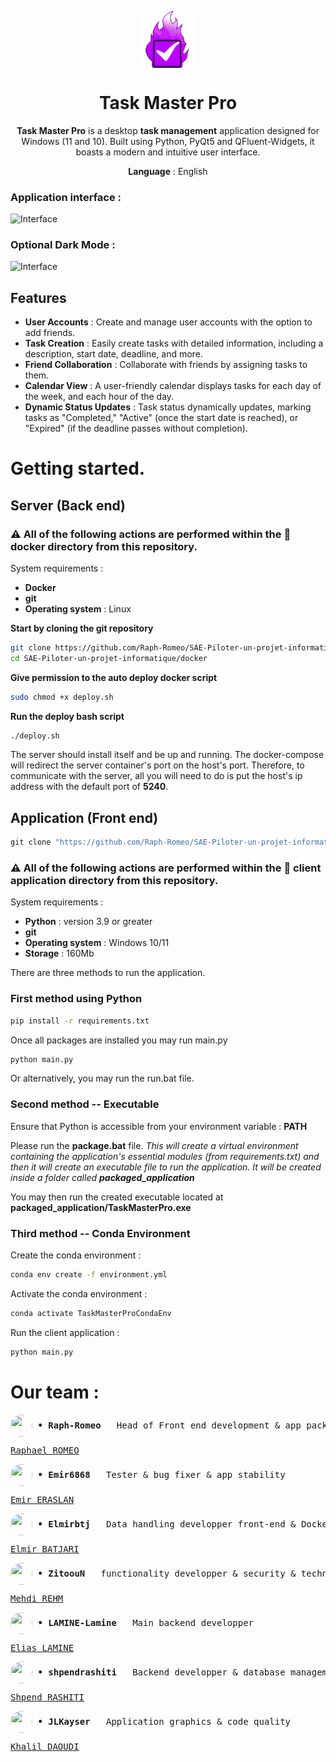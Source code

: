 <p align="center">
  <img width="18%" align="center" src="https://github.com/Raph-Romeo/SAE-Piloter-un-projet-informatique/blob/main/client%20application/icons/taskmasterpro.png" alt="logo">
</p>
  <h1 align="center">
  Task Master Pro
</h1>
<p align="center">
  <b>Task Master Pro</b> is a desktop <b>task management</b> application designed for Windows (11 and 10). Built using Python, PyQt5 and QFluent-Widgets, it boasts a modern and intuitive user interface.
</p>

<p align="center">
<b>Language</b> : English
</p>

### Application interface :
![Interface](https://lh3.googleusercontent.com/drive-viewer/AEYmBYSgEWbBtPvw1YL7Qo75fUsKezMTuiPpnrkmyxrbt4hUKMpLnCv-soKzpjy4rXclw5idyHf6X3yGLu3uHU7rlnizqamXNA=s1600)
### Optional Dark Mode :
![Interface](https://lh3.googleusercontent.com/drive-viewer/AEYmBYSChSCnwuRCFlXBqvDGDJvDlNO2_ZNAkx3N1Fk_1K0f1kUPkRXGuv_yZyKRm7pEMVuVRhjSyyJeYu2DxHCGOgxPNAgxyA=s1600)

## Features
- **User Accounts** : Create and manage user accounts with the option to add friends.
- **Task Creation** : Easily create tasks with detailed information, including a description, start date, deadline, and more.
- **Friend Collaboration** : Collaborate with friends by assigning tasks to them.
- **Calendar View** : A user-friendly calendar displays tasks for each day of the week, and each hour of the day.
- **Dynamic Status Updates** : Task status dynamically updates, marking tasks as "Completed," "Active" (once the start date is reached), or "Expired" (if the deadline passes without completion).

# Getting started.

## Server (Back end)
### ⚠️ All of the following actions are performed within the 📁 docker directory from this repository.

System requirements :
 - **Docker**
 - **git**
 - **Operating system** : Linux

**Start by cloning the git repository**
```bash
git clone https://github.com/Raph-Romeo/SAE-Piloter-un-projet-informatique
cd SAE-Piloter-un-projet-informatique/docker
```
**Give permission to the auto deploy docker script**
```bash
sudo chmod +x deploy.sh
```
**Run the deploy bash script**
```bash
./deploy.sh
```
The server should install itself and be up and running.
The docker-compose will redirect the server container's port on the host's port. Therefore, to communicate with the server, all you will need to do is put the host's ip address with the default port of **5240**.


## Application (Front end)
```bat
git clone "https://github.com/Raph-Romeo/SAE-Piloter-un-projet-informatique"
```

### ⚠️ All of the following actions are performed within the 📁 client application directory from this repository.

System requirements :
 - **Python** : version 3.9 or greater
 - **git**
 - **Operating system** : Windows 10/11
 - **Storage** : 160Mb

There are three methods to run the application.
### First method using Python

```bat
pip install -r requirements.txt
```

Once all packages are installed you may run main.py

```bat
python main.py
```

Or alternatively, you may run the run.bat file.

### Second method -- Executable

Ensure that Python is accessible from your environment variable : **PATH**

Please run the **package.bat** file.
_This will create a virtual environment containing the application's essential modules (from requirements.txt) and then it will create an executable file to run the application. It will be created inside a folder called **packaged_application**_

You may then run the created executable located at **packaged_application/TaskMasterPro.exe**

### Third method -- Conda Environment
Create the conda environment :
```bat
conda env create -f environment.yml
```
Activate the conda environment :
```bat
conda activate TaskMasterProCondaEnv
```
Run the client application :
```bat
python main.py
```

# Our team :
<pre><img align="center" style="height:35px;width:35px;border-radius:50%;" src="https://avatars.githubusercontent.com/u/95073137?s=100" <p><b> • Raph-Romeo </b>  Head of Front end development & app packaging (Conda and executable) </p><a href="mailto:raphael.romeo@uha.fr">Raphael ROMEO</a><br></pre>

<pre><img align="center" style="height:35px;width:35px;border-radius:50%;" src="https://avatars.githubusercontent.com/u/92865322?s=100" <p><b> • Emir6868 </b>  Tester & bug fixer & app stability </p><a href="mailto:emir.eraslan@uha.fr">Emir ERASLAN</a><br></pre>

<pre><img align="center" style="height:35px;width:35px;border-radius:50%;" src="https://avatars.githubusercontent.com/u/92865807?s=100" <p><b> • Elmirbtj </b>  Data handling developper front-end & Dockerfile + Dockercompose environment for backend server </p><a href="mailto:elmir.batjari@uha.fr">Elmir BATJARI</a><br></pre>

<pre><img align="center" style="height:35px;width:35px;border-radius:50%;" src="https://avatars.githubusercontent.com/u/92864882?s=100" <p><b> • ZitoouN </b>  functionality developper & security & technical documentation generation </p><a href="mailto:mehdi.rehm@uha.fr">Mehdi REHM</a><br></pre>

<pre><img align="center" style="height:35px;width:35px;border-radius:50%;" src="https://avatars.githubusercontent.com/u/92865842?s=100" <p><b> • LAMINE-Lamine </b>  Main backend developper </p><a href="mailto:elias.lamine@uha.fr">Elias LAMINE</a><br></pre>

<pre><img align="center" style="height:35px;width:35px;border-radius:50%;" src="https://avatars.githubusercontent.com/u/92827452?s=100" <p><b> • shpendrashiti </b>  Backend developper & database management </p><a href="mailto:shpend.rashiti@uha.fr">Shpend RASHITI</a><br></pre>

<pre><img align="center" style="height:35px;width:35px;border-radius:50%;" src="https://avatars.githubusercontent.com/u/92865016?s=100" <p><b> • JLKayser </b>  Application graphics & code quality </p><a href="mailto:khalil.daoudi@uha.fr">Khalil DAOUDI</a><br></pre>
